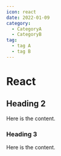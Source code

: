 ```yaml
---
icon: react
date: 2022-01-09
category:
  - CategoryA
  - CategoryB
tag:
  - tag A  
  - tag B
---
```


# React

## Heading 2

Here is the content.

### Heading 3

Here is the content.

